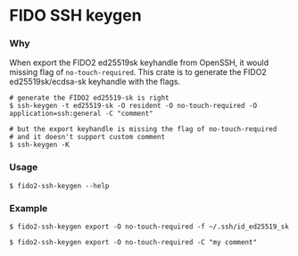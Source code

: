 # FIDO SSH keygen

### Why

When export the FIDO2 ed25519sk keyhandle from OpenSSH, it would missing flag of `no-touch-required`. This crate is to generate the FIDO2 ed25519sk/ecdsa-sk keyhandle with the flags.

```shell
# generate the FIDO2 ed25519-sk is right
$ ssh-keygen -t ed25519-sk -O resident -O no-touch-required -O application=ssh:general -C "comment"

# but the export keyhandle is missing the flag of no-touch-required
# and it doesn't support custom comment
$ ssh-keygen -K
```

### Usage

```shell
$ fido2-ssh-keygen --help
```

### Example

```shell
$ fido2-ssh-keygen export -O no-touch-required -f ~/.ssh/id_ed25519_sk
```

```shell
$ fido2-ssh-keygen export -O no-touch-required -C "my comment"
```
